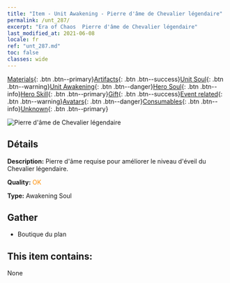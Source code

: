 ```yaml
---
title: "Item - Unit Awakening - Pierre d'âme de Chevalier légendaire"
permalink: /unt_287/
excerpt: "Era of Chaos  Pierre d'âme de Chevalier légendaire"
last_modified_at: 2021-06-08
locale: fr
ref: "unt_287.md"
toc: false
classes: wide
---
```

 [Materials](/ItemsFR/){: .btn .btn--primary}[Artifacts](/ItemsFR/Artifacts/){: .btn .btn--success}[Unit Soul](/ItemsFR/UnitSoul/){: .btn .btn--warning}[Unit Awakening](/ItemsFR/UnitAwakening/){: .btn .btn--danger}[Hero Soul](/ItemsFR/HeroSoul/){: .btn .btn--info}[Hero Skill](/ItemsFR/HeroSkill/){: .btn .btn--primary}[Gift](/ItemsFR/Gift/){: .btn .btn--success}[Event related](/ItemsFR/Events/){: .btn .btn--warning}[Avatars](/ItemsFR/Avatars/){: .btn .btn--danger}[Consumables](/ItemsFR/Consumables/){: .btn .btn--info}[Unknown](/ItemsFR/Unknown/){: .btn .btn--primary}

 ![Pierre d'âme de Chevalier légendaire](/images/u/tia_qishi.jpg)

## Détails
 **Description:** Pierre d'âme requise pour améliorer le niveau d'éveil du Chevalier légendaire.

 **Quality:** <span style="color: #FF8C00">OK</span>

 **Type:** Awakening Soul

## Gather

*    Boutique du plan 

## This item contains:

  None

